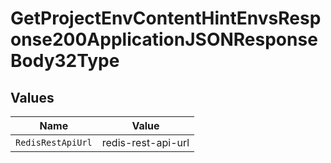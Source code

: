 # GetProjectEnvContentHintEnvsResponse200ApplicationJSONResponseBody32Type


## Values

| Name               | Value              |
| ------------------ | ------------------ |
| `RedisRestApiUrl`  | redis-rest-api-url |